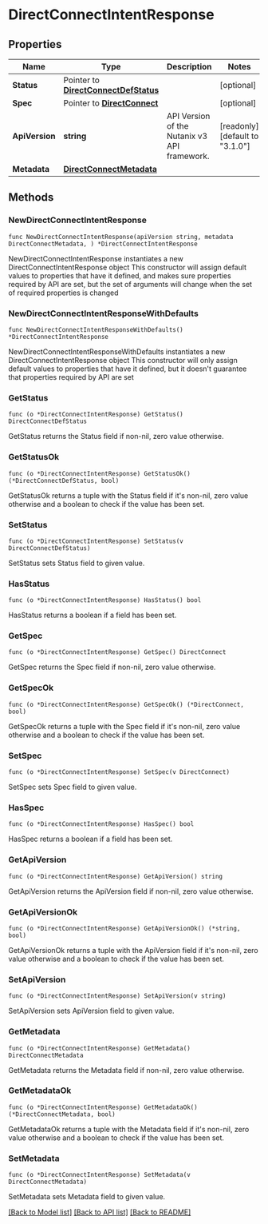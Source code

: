# DirectConnectIntentResponse

## Properties

Name | Type | Description | Notes
------------ | ------------- | ------------- | -------------
**Status** | Pointer to [**DirectConnectDefStatus**](DirectConnectDefStatus.md) |  | [optional] 
**Spec** | Pointer to [**DirectConnect**](DirectConnect.md) |  | [optional] 
**ApiVersion** | **string** | API Version of the Nutanix v3 API framework. | [readonly] [default to "3.1.0"]
**Metadata** | [**DirectConnectMetadata**](DirectConnectMetadata.md) |  | 

## Methods

### NewDirectConnectIntentResponse

`func NewDirectConnectIntentResponse(apiVersion string, metadata DirectConnectMetadata, ) *DirectConnectIntentResponse`

NewDirectConnectIntentResponse instantiates a new DirectConnectIntentResponse object
This constructor will assign default values to properties that have it defined,
and makes sure properties required by API are set, but the set of arguments
will change when the set of required properties is changed

### NewDirectConnectIntentResponseWithDefaults

`func NewDirectConnectIntentResponseWithDefaults() *DirectConnectIntentResponse`

NewDirectConnectIntentResponseWithDefaults instantiates a new DirectConnectIntentResponse object
This constructor will only assign default values to properties that have it defined,
but it doesn't guarantee that properties required by API are set

### GetStatus

`func (o *DirectConnectIntentResponse) GetStatus() DirectConnectDefStatus`

GetStatus returns the Status field if non-nil, zero value otherwise.

### GetStatusOk

`func (o *DirectConnectIntentResponse) GetStatusOk() (*DirectConnectDefStatus, bool)`

GetStatusOk returns a tuple with the Status field if it's non-nil, zero value otherwise
and a boolean to check if the value has been set.

### SetStatus

`func (o *DirectConnectIntentResponse) SetStatus(v DirectConnectDefStatus)`

SetStatus sets Status field to given value.

### HasStatus

`func (o *DirectConnectIntentResponse) HasStatus() bool`

HasStatus returns a boolean if a field has been set.

### GetSpec

`func (o *DirectConnectIntentResponse) GetSpec() DirectConnect`

GetSpec returns the Spec field if non-nil, zero value otherwise.

### GetSpecOk

`func (o *DirectConnectIntentResponse) GetSpecOk() (*DirectConnect, bool)`

GetSpecOk returns a tuple with the Spec field if it's non-nil, zero value otherwise
and a boolean to check if the value has been set.

### SetSpec

`func (o *DirectConnectIntentResponse) SetSpec(v DirectConnect)`

SetSpec sets Spec field to given value.

### HasSpec

`func (o *DirectConnectIntentResponse) HasSpec() bool`

HasSpec returns a boolean if a field has been set.

### GetApiVersion

`func (o *DirectConnectIntentResponse) GetApiVersion() string`

GetApiVersion returns the ApiVersion field if non-nil, zero value otherwise.

### GetApiVersionOk

`func (o *DirectConnectIntentResponse) GetApiVersionOk() (*string, bool)`

GetApiVersionOk returns a tuple with the ApiVersion field if it's non-nil, zero value otherwise
and a boolean to check if the value has been set.

### SetApiVersion

`func (o *DirectConnectIntentResponse) SetApiVersion(v string)`

SetApiVersion sets ApiVersion field to given value.


### GetMetadata

`func (o *DirectConnectIntentResponse) GetMetadata() DirectConnectMetadata`

GetMetadata returns the Metadata field if non-nil, zero value otherwise.

### GetMetadataOk

`func (o *DirectConnectIntentResponse) GetMetadataOk() (*DirectConnectMetadata, bool)`

GetMetadataOk returns a tuple with the Metadata field if it's non-nil, zero value otherwise
and a boolean to check if the value has been set.

### SetMetadata

`func (o *DirectConnectIntentResponse) SetMetadata(v DirectConnectMetadata)`

SetMetadata sets Metadata field to given value.



[[Back to Model list]](../README.md#documentation-for-models) [[Back to API list]](../README.md#documentation-for-api-endpoints) [[Back to README]](../README.md)


